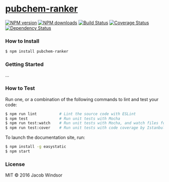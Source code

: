 # [pubchem-ranker](https://github.com/jacobwindsor/pubchem-ranker)

[![NPM version](http://img.shields.io/npm/v/pubchem-ranker.svg?style=flat-square)](https://www.npmjs.com/package/pubchem-ranker)
[![NPM downloads](http://img.shields.io/npm/dm/pubchem-ranker.svg?style=flat-square)](https://www.npmjs.com/package/pubchem-ranker)
[![Build Status](http://img.shields.io/travis/jacobwindsor/pubchem-ranker/master.svg?style=flat-square)](https://travis-ci.org/jacobwindsor/pubchem-ranker)
[![Coverage Status](https://img.shields.io/coveralls/jacobwindsor/pubchem-ranker.svg?style=flat-square)](https://coveralls.io/jacobwindsor/pubchem-ranker)
[![Dependency Status](http://img.shields.io/david/jacobwindsor/pubchem-ranker.svg?style=flat-square)](https://david-dm.org/jacobwindsor/pubchem-ranker)

> 

### How to Install

```sh
$ npm install pubchem-ranker
```

### Getting Started

...

### How to Test

Run one, or a combination of the following commands to lint and test your code:

```sh
$ npm run lint          # Lint the source code with ESLint
$ npm test              # Run unit tests with Mocha
$ npm run test:watch    # Run unit tests with Mocha, and watch files for changes
$ npm run test:cover    # Run unit tests with code coverage by Istanbul
```

To launch the documentation site, run:

```sh
$ npm install -g easystatic
$ npm start
```

### License

MIT © 2016 Jacob Windsor
